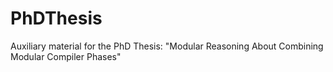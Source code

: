 # PhDThesis
Auxiliary material for the PhD Thesis: "Modular Reasoning About Combining Modular Compiler Phases"
